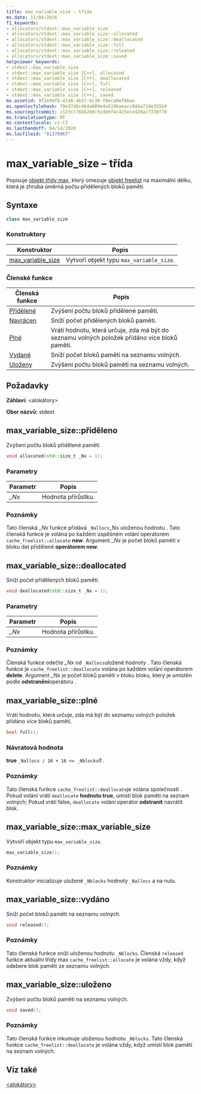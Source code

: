 ```yaml
---
title: max_variable_size – třída
ms.date: 11/04/2016
f1_keywords:
- allocators/stdext::max_variable_size
- allocators/stdext::max_variable_size::allocated
- allocators/stdext::max_variable_size::deallocated
- allocators/stdext::max_variable_size::full
- allocators/stdext::max_variable_size::released
- allocators/stdext::max_variable_size::saved
helpviewer_keywords:
- stdext::max_variable_size
- stdext::max_variable_size [C++], allocated
- stdext::max_variable_size [C++], deallocated
- stdext::max_variable_size [C++], full
- stdext::max_variable_size [C++], released
- stdext::max_variable_size [C++], saved
ms.assetid: 9f2e9df0-4148-4b37-bc30-f8eca0ef86ae
ms.openlocfilehash: 79e37d8c464a009e4a5196aeacc8d4a718e355b9
ms.sourcegitcommit: c123cc76bb2b6c5cde6f4c425ece420ac733bf70
ms.translationtype: MT
ms.contentlocale: cs-CZ
ms.lasthandoff: 04/14/2020
ms.locfileid: "81370967"
---
```

# <a name="max_variable_size-class"></a>max_variable_size – třída

Popisuje [objekt třídy max,](../standard-library/allocators-header.md) který omezuje [objekt freelist](../standard-library/freelist-class.md) na maximální délku, která je zhruba úměrná počtu přidělených bloků paměti.

## <a name="syntax"></a>Syntaxe

```cpp
class max_variable_size
```

### <a name="constructors"></a>Konstruktory

|Konstruktor|Popis|
|-|-|
|[max_variable_size](#max_variable_size)|Vytvoří objekt typu `max_variable_size`.|

### <a name="member-functions"></a>Členské funkce

|Členská funkce|Popis|
|-|-|
|[Přidělené](#allocated)|Zvýšení počtu bloků přidělené paměti.|
|[Navrácen](#deallocated)|Sníží počet přidělených bloků paměti.|
|[Plné](#full)|Vrátí hodnotu, která určuje, zda má být do seznamu volných položek přidáno více bloků paměti.|
|[Vydané](#released)|Sníží počet bloků paměti na seznamu volných.|
|[Uloženy](#saved)|Zvýšení počtu bloků paměti na seznamu volných.|

## <a name="requirements"></a>Požadavky

**Záhlaví:** \<alokátory>

**Obor názvů:** stdext

## <a name="max_variable_sizeallocated"></a><a name="allocated"></a>max_variable_size::přiděleno

Zvýšení počtu bloků přidělené paměti.

```cpp
void allocated(std::size_t _Nx = 1);
```

### <a name="parameters"></a>Parametry

|Parametr|Popis|
|---------------|-----------------|
|*_Nx*|Hodnota přírůstku.|

### <a name="remarks"></a>Poznámky

Tato členská *_Nx* funkce přidává `_Nallocs`_Nx uloženou hodnotu . Tato členská funkce je volána po každém úspěšném volání operátorem `cache_freelist::allocate` **new**. Argument *_Nx* je počet bloků paměti v bloku dat přidělené **operátorem new**.

## <a name="max_variable_sizedeallocated"></a><a name="deallocated"></a>max_variable_size::deallocated

Sníží počet přidělených bloků paměti.

```cpp
void deallocated(std::size_t _Nx = 1);
```

### <a name="parameters"></a>Parametry

|Parametr|Popis|
|---------------|-----------------|
|*_Nx*|Hodnota přírůstku.|

### <a name="remarks"></a>Poznámky

Členská funkce odečte *_Nx* od `_Nallocs`uložené hodnoty . Tato členská funkce je `cache_freelist::deallocate` volána po každém volání operátorem **delete**. Argument *_Nx* je počet bloků paměti v bloku bloku, který je umístěn podle **odstranění**operátoru .

## <a name="max_variable_sizefull"></a><a name="full"></a>max_variable_size::plné

Vrátí hodnotu, která určuje, zda má být do seznamu volných položek přidáno více bloků paměti.

```cpp
bool full();
```

### <a name="return-value"></a>Návratová hodnota

**true** `_Nallocs / 16 + 16 <= _Nblocks`if .

### <a name="remarks"></a>Poznámky

Tato členská funkce `cache_freelist::deallocate`je volána společností . Pokud volání vrátí `deallocate` **hodnotu true**, umístí blok paměti na seznam volných; Pokud vrátí false, `deallocate` volání operátor **odstranit** navrátit blok.

## <a name="max_variable_sizemax_variable_size"></a><a name="max_variable_size"></a>max_variable_size::max_variable_size

Vytvoří objekt typu `max_variable_size`.

```cpp
max_variable_size();
```

### <a name="remarks"></a>Poznámky

Konstruktor inicializuje uložené `_Nblocks` hodnoty `_Nallocs` a na nulu.

## <a name="max_variable_sizereleased"></a><a name="released"></a>max_variable_size::vydáno

Sníží počet bloků paměti na seznamu volných.

```cpp
void released();
```

### <a name="remarks"></a>Poznámky

Tato členská funkce sníží uloženou hodnotu `_Nblocks`. Členská `released` funkce aktuální třídy max `cache_freelist::allocate` je volána vždy, když odebere blok paměti ze seznamu volných.

## <a name="max_variable_sizesaved"></a><a name="saved"></a>max_variable_size::uloženo

Zvýšení počtu bloků paměti na seznamu volných.

```cpp
void saved();
```

### <a name="remarks"></a>Poznámky

Tato členská funkce inkumuje uloženou hodnotu `_Nblocks`. Tato členská funkce `cache_freelist::deallocate` je volána vždy, když umístí blok paměti na seznam volných.

## <a name="see-also"></a>Viz také

[\<alokátory>](../standard-library/allocators-header.md)
